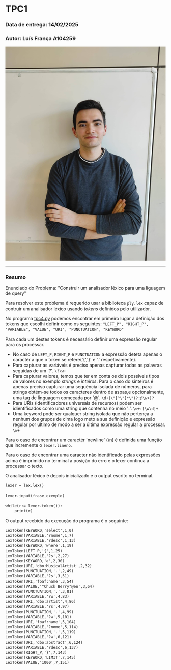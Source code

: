 # TPC1

### Data de entrega: 14/02/2025
### Autor: Luís França A104259
![Fotografia do aluno](..\foto.jpg)

---

### Resumo

Enunciado do Problema: 
"Construir um analisador léxico para uma liguagem de query"

Para resolver este problema é requerido usar a biblioteca ``ply.lex`` capaz de contruir um analisador léxico usando _tokens_ definidos pelo utilizador.

No programa [tpc4.py](tpc4.py) podemos encontrar em primeiro lugar a definição dos tokens que escolhi definir como os seguintes:
    ```
    "LEFT_P",
    "RIGHT_P",
    "VARIABLE",
    "VALUE",
    "URI",
    "PUNCTUATION",
    "KEYWORD"
    ``` 

Para cada um destes tokens é necessário definir uma expressão regular para os processar.
- No caso de `LEFT_P`, `RIGHT_P` e `PUNCTUATION` a expressão deteta apenas o caractér a que o token se refere('{','}' e '.' respetivamente).
- Para capturar as variáveis é preciso apenas capturar todas as palavras seguidas de um '?'. `\?\w+`
- Para capturar valores, temos que ter em conta os dois possíveis tipos de valores no exemplo _strings_ e _inteiros_. Para o caso do sinteiros é apenas preciso capturar uma sequência isolada de números, para strings obtém-se todos os caracteres dentro de aspas,e opcionalmente, uma tag de linguagem começada por '@'. `\d+|\"[^\"]*\"(?:@\w+)?`
- Para URIs (identificadores universais de recursos) podem ser idientificados como uma string que contenha no meio ':'. `\w+:[\w\d]+`
- Uma keyword pode ser qualquer string isolada que não pertença a nenhum dos grupos de cima logo meto a sua definição e expressão regular por último de modo a ser a última expressão regular a processar. `\w+`

Para o caso de encontrar um caractér 'newline' (\n) é definida uma função que incremente o `lexer.lineno`.

Para o caso de encontrar uma caracter não identificado pelas expressões acima é imprimido no terminal a posição do erro e o lexer continua a processar o texto.

O analisador léxico é depois inicializado e o output escrito no terminal.
```
lexer = lex.lex()

lexer.input(frase_exemplo)

while(r:= lexer.token()):
    print(r)
```

O output recebido da execução do programa é o seguinte:
```
LexToken(KEYWORD,'select',1,0)
LexToken(VARIABLE,'?nome',1,7)
LexToken(VARIABLE,'?desc',1,13)
LexToken(KEYWORD,'where',1,19)
LexToken(LEFT_P,'{',1,25)
LexToken(VARIABLE,'?s',2,27)
LexToken(KEYWORD,'a',2,30)
LexToken(URI,'dbo:MusicalArtist',2,32)
LexToken(PUNCTUATION,'.',2,49)
LexToken(VARIABLE,'?s',3,51)
LexToken(URI,'foaf:name',3,54)
LexToken(VALUE,'"Chuck Berry"@en',3,64)
LexToken(PUNCTUATION,'.',3,81)
LexToken(VARIABLE,'?w',4,83)
LexToken(URI,'dbo:artist',4,86)
LexToken(VARIABLE,'?s',4,97)
LexToken(PUNCTUATION,'.',4,99)
LexToken(VARIABLE,'?w',5,101)
LexToken(URI,'foaf:name',5,104)
LexToken(VARIABLE,'?nome',5,114)
LexToken(PUNCTUATION,'.',5,119)
LexToken(VARIABLE,'?w',6,121)
LexToken(URI,'dbo:abstract',6,124)
LexToken(VARIABLE,'?desc',6,137)
LexToken(RIGHT_P,'}',7,143)
LexToken(KEYWORD,'LIMIT',7,145)
LexToken(VALUE,'1000',7,151)
```

